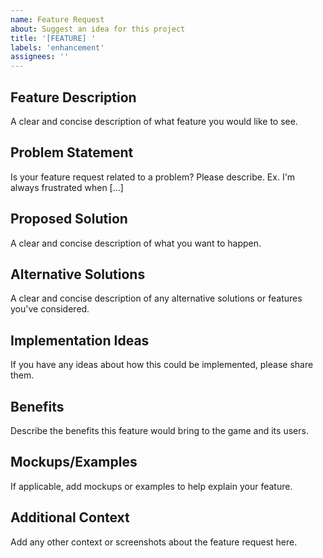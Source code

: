 ```yaml
---
name: Feature Request
about: Suggest an idea for this project
title: '[FEATURE] '
labels: 'enhancement'
assignees: ''
---
```


## Feature Description
A clear and concise description of what feature you would like to see.

## Problem Statement
Is your feature request related to a problem? Please describe.
Ex. I'm always frustrated when [...]

## Proposed Solution
A clear and concise description of what you want to happen.

## Alternative Solutions
A clear and concise description of any alternative solutions or features you've considered.

## Implementation Ideas
If you have any ideas about how this could be implemented, please share them.

## Benefits
Describe the benefits this feature would bring to the game and its users.

## Mockups/Examples
If applicable, add mockups or examples to help explain your feature.

## Additional Context
Add any other context or screenshots about the feature request here.
```